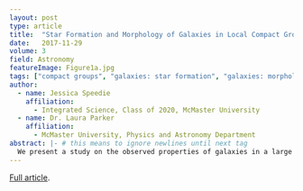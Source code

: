 ```yaml
---
layout: post
type: article
title:  "Star Formation and Morphology of Galaxies in Local Compact Groups"
date:   2017-11-29
volume: 3
field: Astronomy
featureImage: Figure1a.jpg
tags: ["compact groups", "galaxies: star formation", "galaxies: morphology"]
author:
  - name: Jessica Speedie
    affiliation:
      - Integrated Science, Class of 2020, McMaster University
  - name: Dr. Laura Parker
    affiliation:
      - McMaster University, Physics and Astronomy Department
abstract: |- # this means to ignore newlines until next tag
  We present a study on the observed properties of galaxies in a large sample of compact groups identified in the Sloan Digital Sky Survey. Compact groups are extremely dense collections of galaxies, with 3 to 8 member galaxies within a very small volume. These systems are known to have frequent galaxy-galaxy interactions. In this work, we propose a new definition for the radius of a compact group and match our member galaxies to previous catalogues containing information about the masses, star formation rates and morphologies of these galaxies. We find that that both star formation and morphology depend strongly on the galaxy’s stellar mass but more weakly on their host environment: the member galaxy properties show very little radial dependence within their group, but they do depend on their group mass, as traced by the velocity dispersion. Galaxies in compact groups show similar properties to those in non-compact groups, despite being in fundamentally different environments.
---
```


[Full article]({{"/Volume3_Articles/Speedie&Parker.pdf"}}).
